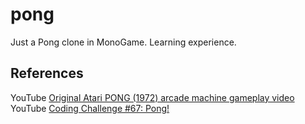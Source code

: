 # pong
Just a Pong clone in MonoGame. Learning experience.

## References
YouTube [Original Atari PONG (1972) arcade machine gameplay video](https://www.youtube.com/watch?v=fiShX2pTz9A)
YouTube [Coding Challenge #67: Pong!](https://www.youtube.com/watch?v=IIrC5Qcb2G4)
